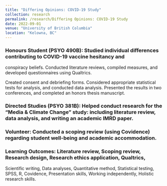 ```yaml
---
title: "Differing Opinions: COVID-19 Study"
collection: research
permalink: /research/Differing Opinions: COVID-19 Study
date: 2022-09-01
venue: "University of British Columbia"
location: "Kelowna, BC"
---
```


### Honours Student (PSYO 490B): Studied individual differences contributing to COVID-19 vaccine hesitancy and
conspiracy beliefs. Conducted literature reviews, compiled measures, and developed questionnaires using Qualtrics.

Created consent and debriefing forms. Considered appropriate statistical tests for analysis, and conducted data analysis. Presented the results in two conferences, and completed an honors thesis manuscript.

### Directed Studies (PSYO 381B): Helped conduct research for the “Media & Climate Change” study: including literature review, data analysis, and writing an academic IMRD paper.

### Volunteer: Conducted a scoping review (using Covidence) regarding student well-being and academic accommodation.

### Learning Outcomes: Literature review, Scoping review, Research design, Research ethics application, Qualtrics,
Scientific writing, Data analyses, Quantitative method, Statistical testing, SPSS, R, Covidence, Presentation skills,
Working independently, Holistic research skills.


